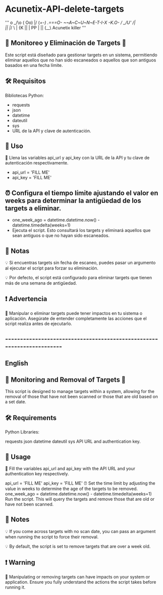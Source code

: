 # Acunetix-API-delete-targets

'''
o
 \_/\o
( Oo)                    \|/
(_=-)  .===O-  ~~A~C~U~N~E-T-I-X -K.O-
/   \_/U'                /|\
||  |_/
\\  |
{K ||
 | PP
 | ||
 (__\\
Acunetix killer
'''

## 🎯 Monitoreo y Eliminación de Targets 🧹
Este script está diseñado para gestionar targets en un sistema, permitiendo eliminar aquellos que no han sido escaneados o aquellos que son antiguos basados en una fecha límite.

## 🛠️ Requisitos
Bibliotecas Python:
- requests
- json
- datetime
- dateutil
- sys
- URL de la API y clave de autenticación.
## 🚀 Uso
📌 Llena las variables api_url y api_key con la URL de la API y tu clave de autenticación respectivamente.

- api_url = 'FILL ME'
- api_key = 'FILL ME'

##  ⏰ Configura el tiempo límite ajustando el valor en weeks para determinar la antigüedad de los targets a eliminar.

- one_week_ago = datetime.datetime.now() - datetime.timedelta(weeks=1)
- Ejecuta el script. Esto consultará los targets y eliminará aquellos que sean antiguos o que no hayan sido escaneados.

## 📝 Notas
💡 Si encuentras targets sin fecha de escaneo, puedes pasar un argumento al ejecutar el script para forzar su eliminación.

💡 Por defecto, el script está configurado para eliminar targets que tienen más de una semana de antigüedad.

##  ❗ Advertencia
🚫 Manipular o eliminar targets puede tener impactos en tu sistema o aplicación. Asegúrate de entender completamente las acciones que el script realiza antes de ejecutarlo.

## 
## ----------------------------------------------------------------------


## English

## 🎯 Monitoring and Removal of Targets 🧹
This script is designed to manage targets within a system, allowing for the removal of those that have not been scanned or those that are old based on a set date.

## 🛠️ Requirements
Python Libraries:

requests
json
datetime
dateutil
sys
API URL and authentication key.

## 🚀 Usage
📌 Fill the variables api_url and api_key with the API URL and your authentication key respectively.

api_url = 'FILL ME'
api_key = 'FILL ME'
⏰ Set the time limit by adjusting the value in weeks to determine the age of the targets to be removed.
one_week_ago = datetime.datetime.now() - datetime.timedelta(weeks=1)
Run the script. This will query the targets and remove those that are old or have not been scanned.
## 📝 Notes
💡 If you come across targets with no scan date, you can pass an argument when running the script to force their removal.

💡 By default, the script is set to remove targets that are over a week old.

## ❗ Warning
🚫 Manipulating or removing targets can have impacts on your system or application. Ensure you fully understand the actions the script takes before running it.
